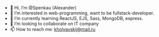 - 👋 Hi, I’m @Spenkau (Alexander)
- 👀 I’m interested in web-programming, want to be fullstack-developer.
- 🌱 I’m currently learning ReactJS, EJS, Sass, MongoDB, express.
- 💞️ I’m looking to collaborate on IT company
- 📫 How to reach me: kholyavskij@mail.ru
